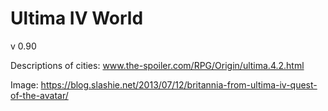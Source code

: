 # Ultima IV World
v 0.90

Descriptions of cities: www.the-spoiler.com/RPG/Origin/ultima.4.2.html

Image: https://blog.slashie.net/2013/07/12/britannia-from-ultima-iv-quest-of-the-avatar/
